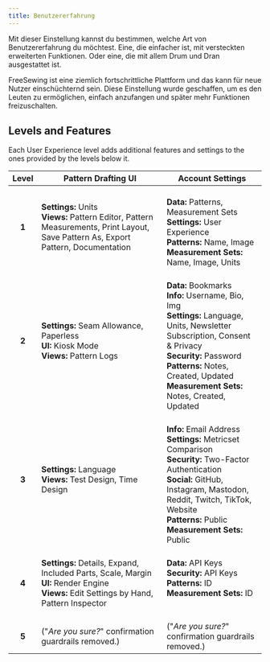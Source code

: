 ```yaml
---
title: Benutzererfahrung
---
```


Mit dieser Einstellung kannst du bestimmen, welche Art von Benutzererfahrung du möchtest. Eine, die einfacher ist, mit versteckten erweiterten Funktionen. Oder eine, die mit allem Drum und Dran ausgestattet ist.

FreeSewing ist eine ziemlich fortschrittliche Plattform und das kann für neue Nutzer einschüchternd sein. Diese Einstellung wurde geschaffen, um es den Leuten zu ermöglichen, einfach anzufangen und später mehr Funktionen freizuschalten.

## Levels and Features

Each User Experience level adds additional features and settings to the ones provided by the levels below it.

|       Level       | Pattern Drafting UI                                                                                                                                                      | Account Settings                                                                                                                                                                                                                                                                                         |
|:-----------------:| ------------------------------------------------------------------------------------------------------------------------------------------------------------------------ | -------------------------------------------------------------------------------------------------------------------------------------------------------------------------------------------------------------------------------------------------------------------------------------------------------- |
|       **1**       | **Settings:** Units<br />**Views:** Pattern Editor, Pattern Measurements, Print Layout, Save Pattern As, Export Pattern, Documentation                             | <br />**Data:** Patterns, Measurement Sets <br />**Settings:** User Experience<br /> **Patterns:** Name, Image<br /> **Measurement Sets:** Name, Image, Units                                                                                                                    |
|       **2**       | **Settings:** Seam Allowance, Paperless<br />**UI:** Kiosk Mode<br />**Views:** Pattern Logs                                                                 | <br />**Data:** Bookmarks<br />**Info:** Username, Bio, Img<br />**Settings:** Language, Units, Newsletter Subscription, Consent & Privacy<br />**Security:** Password<br />**Patterns:** Notes, Created, Updated<br />**Measurement Sets:** Notes, Created, Updated |
|       **3**       | **Settings:** Language<br />**Views:** Test Design, Time Design                                                                                                    | <br />**Info:** Email Address<br />**Settings:** Metricset Comparison<br />**Security:** Two-Factor Authentication<br />**Social:** GitHub, Instagram, Mastodon, Reddit, Twitch, TikTok, Website<br />**Patterns:** Public<br />**Measurement Sets:** Public         |
| <br />**4** | <br />**Settings:** Details, Expand, Included Parts, Scale, Margin<br />**UI:** Render Engine<br />**Views:** Edit Settings by Hand, Pattern Inspector | **Data:** API Keys<br />**Security:** API Keys<br />**Patterns:** ID<br />**Measurement Sets:** ID                                                                                                                                                                                     |
| <br />**5** | <br />("_Are you sure?_" confirmation guardrails removed.)                                                                                                         | <br />("_Are you sure?_" confirmation guardrails removed.)                                                                                                                                                                                                                                         |
